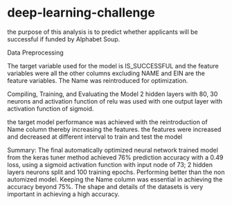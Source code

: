 # deep-learning-challenge
the purpose of this analysis is to predict whether applicants will be successful if funded by Alphabet Soup.


Data Preprocessing

The target variable used for the model is IS_SUCCESSFUL and the feature variables were all the other columns excluding NAME and EIN are the feature variables. The Name was reintroduced for optimization.

Compiling, Training, and Evaluating the Model
2 hidden layers with 80, 30 neurons and activation function of relu was used with one output layer with activation function of sigmoid.

the target model performance was achieved with the reintroduction of Name column thereby increasing the features. the features were increased and decreased at different interval to train and test the model 



Summary: The final automatically optimized neural network trained model from the keras tuner method achieved 76% prediction accuracy with a 0.49 loss, using a sigmoid activation function with input node of 73; 2 hidden layers neurons split and 100 training epochs. Performing better than the non automized model. Keeping the Name column was essential in achieving the accuracy beyond 75%. The shape and details of the datasets is very important in achieving a high accuracy.

